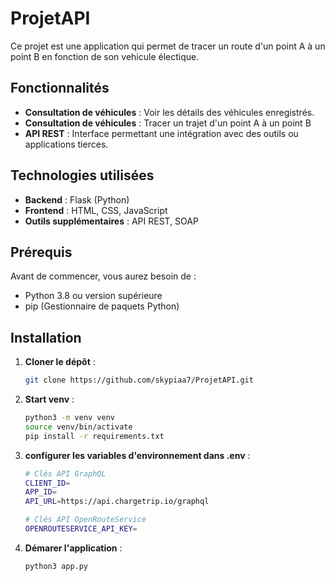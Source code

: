 # ProjetAPI

Ce projet est une application qui permet de tracer un route d'un point A à un point B en fonction de son vehicule électique.

## Fonctionnalités

- **Consultation de véhicules** : Voir les détails des véhicules enregistrés.
- **Consultation de véhicules** : Tracer un trajet d'un point A à un point B
- **API REST** : Interface permettant une intégration avec des outils ou applications tierces.

## Technologies utilisées

- **Backend** : Flask (Python)
- **Frontend** : HTML, CSS, JavaScript
- **Outils supplémentaires** : API REST, SOAP

## Prérequis

Avant de commencer, vous aurez besoin de :

- Python 3.8 ou version supérieure
- pip (Gestionnaire de paquets Python)

## Installation

1. **Cloner le dépôt** :  
   ```bash
   git clone https://github.com/skypiaa7/ProjetAPI.git
2. **Start venv** :  
   ```bash
   python3 -m venv venv
   source venv/bin/activate
   pip install -r requirements.txt

3. **configurer les variables d'environnement dans .env** :
   ```bash
   # Clés API GraphQL
   CLIENT_ID=
   APP_ID=
   API_URL=https://api.chargetrip.io/graphql

   # Clés API OpenRouteService 
   OPENROUTESERVICE_API_KEY=
   
4. **Démarer l'application** :
   ```bash
   python3 app.py

